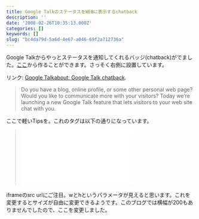```yaml
---
title: Google TalkのステータスをWEBに表示するchatback
description: ''
date: '2008-02-26T10:35:13.000Z'
categories: []
keywords: []
slug: "bc4da79d-5a6d-4e67-a046-69f2a712736a"
---
```

Google Talkからやっとステータスを通知してくれるバッジ(chatback)がでました。[ここ](http://www.google.com/talk/service/badge/New)から作ることができます。さっそく右側に設置しています。

リンク: [Google Talkabout: Google Talk chatback](http://googletalk.blogspot.com/2008/02/google-talk-chatback.html "Google Talkabout: Google Talk chatback").

> Do you have a blog, online profile, or some other personal web page? Would you like to communicate more with your visitors? Today we’re launching a new Google Talk feature that lets visitors to your web site chat with you.

ここで軽いTipsを。これのタグは以下の通りになっています。

> <iframe src=”http://www.google.com/talk/service/badge/Show?tk=(random strings)&w=200&h=60" frameborder=”0" allowtransparency=”true” width=”200" height=”60"></iframe>

iframeのsrc urlにご注目。wとhというパラメータが見えると思います。これを変更するとサイズが自由に変更できるようです。このブログでは横幅が200もありませんでしたので、ここを変更しました。